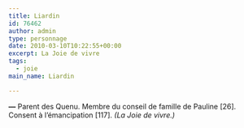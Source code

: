 ```yaml
---
title: Liardin
id: 76462
author: admin
type: personnage
date: 2010-03-10T10:22:55+00:00
excerpt: La Joie de vivre
tags:
  - joie
main_name: Liardin

---
```

**—** Parent des Quenu. Membre du conseil de famille de Pauline [26]. Consent à l&rsquo;émancipation [117]. _(La Joie de vivre.)_